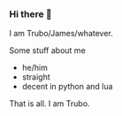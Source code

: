 ### Hi there 👋

I am Trubo/James/whatever.

Some stuff about me

- he/him
- straight
- decent in python and lua

That is all. I am Trubo.
